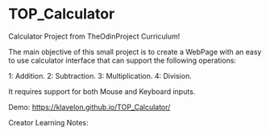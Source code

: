 # TOP_Calculator
Calculator Project from TheOdinProject Curriculum!

The main objective of this small project is to create a WebPage with an easy to use calculator interface that can support the following operations:

1: Addition.
2: Subtraction.
3: Multiplication.
4: Division.

It requires support for both Mouse and Keyboard inputs.

Demo: https://klavelon.github.io/TOP_Calculator/

Creator Learning Notes:


